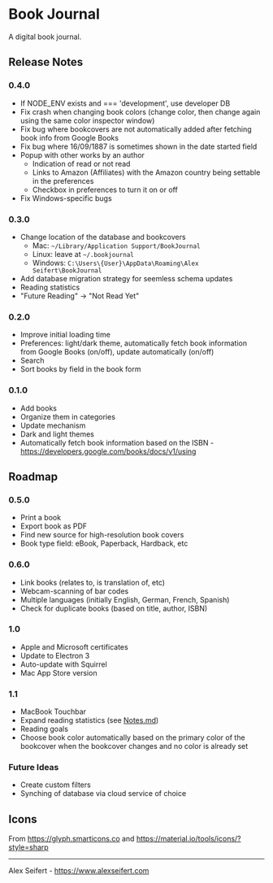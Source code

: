 # Book Journal

A digital book journal.

## Release Notes

### 0.4.0
- If NODE_ENV exists and === 'development', use developer DB
- Fix crash when changing book colors (change color, then change again using the same color inspector window)
- Fix bug where bookcovers are not automatically added after fetching book info from Google Books
- Fix bug where 16/09/1887 is sometimes shown in the date started field
- Popup with other works by an author
  - Indication of read or not read
  - Links to Amazon (Affiliates) with the Amazon country being settable in the preferences
  - Checkbox in preferences to turn it on or off
- Fix Windows-specific bugs

### 0.3.0
- Change location of the database and bookcovers
  - Mac: `~/Library/Application Support/BookJournal`
  - Linux: leave at `~/.bookjournal`
  - Windows: `C:\Users\{User}\AppData\Roaming\Alex Seifert\BookJournal`
- Add database migration strategy for seemless schema updates
- Reading statistics
- "Future Reading" -> "Not Read Yet"

### 0.2.0
- Improve initial loading time
- Preferences: light/dark theme, automatically fetch book information from Google Books (on/off), update automatically (on/off)
- Search
- Sort books by field in the book form

### 0.1.0
- Add books
- Organize them in categories
- Update mechanism
- Dark and light themes
- Automatically fetch book information based on the ISBN - https://developers.google.com/books/docs/v1/using


## Roadmap

### 0.5.0
- Print a book
- Export book as PDF
- Find new source for high-resolution book covers
- Book type field: eBook, Paperback, Hardback, etc

### 0.6.0
- Link books (relates to, is translation of, etc)
- Webcam-scanning of bar codes
- Multiple languages (initially English, German, French, Spanish)
- Check for duplicate books (based on title, author, ISBN)

### 1.0
- Apple and Microsoft certificates
- Update to Electron 3
- Auto-update with Squirrel
- Mac App Store version

### 1.1
- MacBook Touchbar
- Expand reading statistics (see [Notes.md](Notes.md))
- Reading goals
- Choose book color automatically based on the primary color of the bookcover when the bookcover changes and no color is already set

### Future Ideas
- Create custom filters
- Synching of database via cloud service of choice

## Icons

From https://glyph.smarticons.co and https://material.io/tools/icons/?style=sharp

---

Alex Seifert - https://www.alexseifert.com
